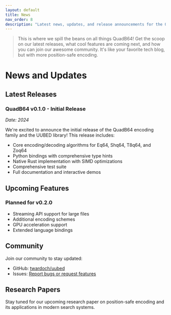 ```yaml
---
layout: default
title: News
nav_order: 8
description: "Latest news, updates, and release announcements for the QuadB64 project."
---
```


> This is where we spill the beans on all things QuadB64! Get the scoop on our latest releases, what cool features are coming next, and how you can join our awesome community. It's like your favorite tech blog, but with more position-safe encoding.

# News and Updates

## Latest Releases

### QuadB64 v0.1.0 - Initial Release
*Date: 2024*

We're excited to announce the initial release of the QuadB64 encoding family and the UUBED library! This release includes:

- Core encoding/decoding algorithms for Eq64, Shq64, T8q64, and Zoq64
- Python bindings with comprehensive type hints
- Native Rust implementation with SIMD optimizations
- Comprehensive test suite
- Full documentation and interactive demos

## Upcoming Features

### Planned for v0.2.0
- Streaming API support for large files
- Additional encoding schemes
- GPU acceleration support
- Extended language bindings

## Community

Join our community to stay updated:
- GitHub: [twardoch/uubed](https://github.com/twardoch/uubed)
- Issues: [Report bugs or request features](https://github.com/twardoch/uubed/issues)

## Research Papers

Stay tuned for our upcoming research paper on position-safe encoding and its applications in modern search systems.